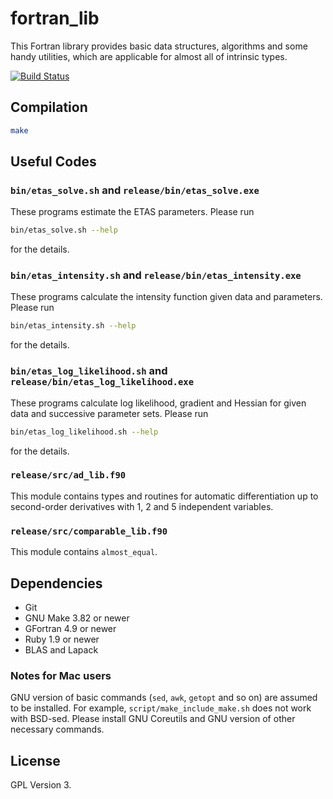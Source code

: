 # fortran_lib

This Fortran library provides basic data structures, algorithms and some handy utilities, which are applicable for almost all of intrinsic types.

[![Build Status](https://travis-ci.org/kshramt/fortran_lib.svg?branch=master)](https://travis-ci.org/kshramt/fortran_lib)

## Compilation

```bash
make
```

## Useful Codes

### `bin/etas_solve.sh` and `release/bin/etas_solve.exe`

These programs estimate the ETAS parameters.
Please run

```bash
bin/etas_solve.sh --help
```

for the details.

### `bin/etas_intensity.sh` and `release/bin/etas_intensity.exe`

These programs calculate the intensity function given data and parameters.
Please run

```bash
bin/etas_intensity.sh --help
```

for the details.

### `bin/etas_log_likelihood.sh` and `release/bin/etas_log_likelihood.exe`

These programs calculate log likelihood, gradient and Hessian for given data and successive parameter sets.
Please run

```bash
bin/etas_log_likelihood.sh --help
```

for the details.

### `release/src/ad_lib.f90`

This module contains types and routines for automatic differentiation up to second-order derivatives with 1, 2 and 5 independent variables.

### `release/src/comparable_lib.f90`

This module contains `almost_equal`.

## Dependencies

- Git
- GNU Make 3.82 or newer
- GFortran 4.9 or newer
- Ruby 1.9 or newer
- BLAS and Lapack

### Notes for Mac users

GNU version of basic commands (`sed`, `awk`, `getopt` and so on) are assumed to be installed.
For example, `script/make_include_make.sh` does not work with BSD-sed.
Please install GNU Coreutils and GNU version of other necessary commands.

## License

GPL Version 3.
